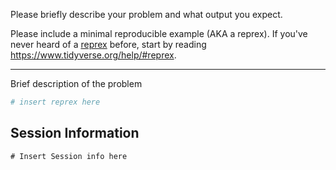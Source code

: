 Please briefly describe your problem and what output you expect.

Please include a minimal reproducible example (AKA a reprex). If you've never heard of a [reprex](http://reprex.tidyverse.org/) before, start by reading <https://www.tidyverse.org/help/#reprex>.

---

Brief description of the problem

```r
# insert reprex here
```

## Session Information
<!-- Please provide session information in the code blocks below using the `sessionInfo()` command in your R console. -->

```console
# Insert Session info here
```
